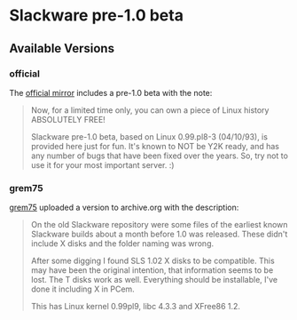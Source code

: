 # Slackware pre-1.0 beta

## Available Versions

### official

The [official mirror](https://mirrors.slackware.com/slackware/slackware-pre-1.0-beta/) includes a pre-1.0 beta with the note:

> Now, for a limited time only, you can own a piece of Linux history
ABSOLUTELY FREE!
>
> Slackware pre-1.0 beta, based on Linux 0.99.pl8-3 (04/10/93), is provided
here just for fun.  It's known to NOT be Y2K ready, and has any number of
bugs that have been fixed over the years.  So, try not to use it for your
most important server. :)

### grem75

[grem75](https://archive.org/details/slackware-beta) uploaded a version to archive.org with the description:

> On the old Slackware repository were some files of the earliest known Slackware builds about a month before 1.0 was released. These didn't include X disks and the folder naming was wrong.
>
>After some digging I found SLS 1.02 X disks to be compatible. This may have been the original intention, that information seems to be lost. The T disks work as well. Everything should be installable, I've done it including X in PCem.
>
>This has Linux kernel 0.99pl9, libc 4.3.3 and XFree86 1.2.